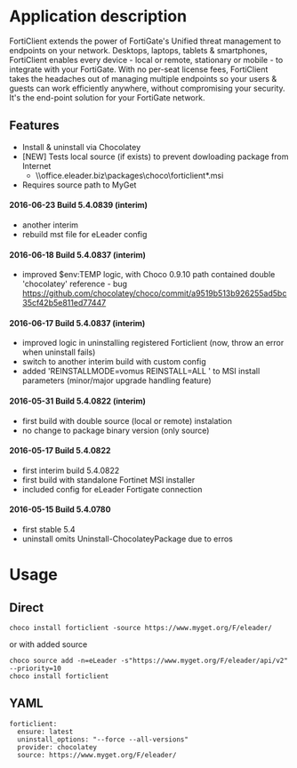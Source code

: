 Application description
=======================
FortiClient extends the power of FortiGate's Unified threat management to endpoints on your network. Desktops, laptops, tablets & smartphones, FortiClient enables every device - local or remote, stationary or mobile - to integrate with your FortiGate. With no per-seat license fees, FortiClient takes the headaches out of managing multiple endpoints so your users & guests can work efficiently anywhere, without compromising your security. It's the end-point solution for your FortiGate network.

Features
--------
* Install & uninstall via Chocolatey
* [NEW] Tests local source (if exists) to prevent dowloading package from Internet 
	* \\\\office.eleader.biz\packages\choco\forticlient*.msi 
* Requires source path to MyGet

#### 2016-06-23 Build 5.4.0839 (interim)
* another interim
* rebuild mst file for eLeader config

#### 2016-06-18 Build 5.4.0837 (interim)
* improved $env:TEMP logic, with Choco 0.9.10 path contained double 'chocolatey' reference - bug https://github.com/chocolatey/choco/commit/a9519b513b926255ad5bc35cf42b5e811ed77447

#### 2016-06-17 Build 5.4.0837 (interim)
* improved logic in uninstalling registered Forticlient (now, throw an error when uninstall fails)
* switch to another interim build with custom config
* added 'REINSTALLMODE=vomus REINSTALL=ALL ' to MSI install parameters (minor/major upgrade handling feature)

#### 2016-05-31 Build 5.4.0822 (interim)
* first build with double source (local or remote) instalation
* no change to package binary version (only source)

#### 2016-05-17 Build 5.4.0822
* first interim build 5.4.0822
* first build with standalone Fortinet MSI installer
* included config for eLeader Fortigate connection

#### 2016-05-15 Build 5.4.0780 
* first stable 5.4
* uninstall omits Uninstall-ChocolateyPackage due to erros

# Usage
## Direct
``` 
choco install forticlient -source https://www.myget.org/F/eleader/ 
```
or with added source
```
choco source add -n=eLeader -s"https://www.myget.org/F/eleader/api/v2" --priority=10
choco install forticlient
```
## YAML
```
forticlient:
  ensure: latest
  uninstall_options: "--force --all-versions"
  provider: chocolatey
  source: https://www.myget.org/F/eleader/
```  